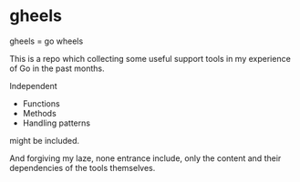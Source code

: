<!-- @format -->

# gheels

gheels = go wheels

This is a repo which collecting some useful support tools in my experience of Go in the past months.

Independent 
- Functions 
- Methods 
- Handling patterns 

might be included.

And forgiving my laze, none entrance include, only the content and their dependencies of the tools themselves. 
